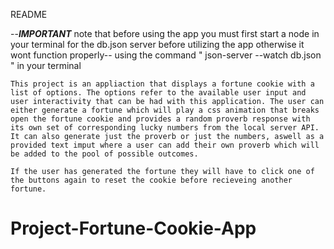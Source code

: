 README



--***IMPORTANT*** note that before using the app you must first start a node in your terminal for the db.json server before utilizing the app otherwise it wont function properly--
                                                     using the command " json-server --watch db.json " in your terminal


    This project is an appliaction that displays a fortune cookie with a list of options. The options refer to the available user input and user interactivity that can be had with this application. The user can either generate a fortune which will play a css animation that breaks open the fortune cookie and provides a random proverb response with its own set of corresponding lucky numbers from the local server API. It can also generate just the proverb or just the numbers, aswell as a provided text imput where a user can add their own proverb which will be added to the pool of possible outcomes.
    
    If the user has generated the fortune they will have to click one of the buttons again to reset the cookie before recieveing another fortune.





# Project-Fortune-Cookie-App
